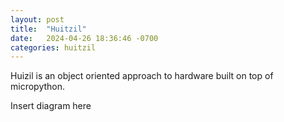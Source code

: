 ```yaml
---
layout: post
title:  "Huitzil"
date:   2024-04-26 18:36:46 -0700
categories: huitzil
---
```

Huizil is an object oriented approach to hardware built on top of micropython.

Insert diagram here
